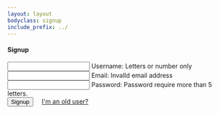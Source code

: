 ```yaml
---
layout: layout
bodyclass: signup
include_prefix: ../
---
```

<!-- TODO: Try to separate markup and content -->
<section class="section--center mdl-grid mdl-grid--no-spacing mdl-shadow--2dp">
  <div class="mdl-card mdl-cell mdl-cell--12-col">
    <div class="mdl-card__supporting-text">
      <h4>Signup</h4>
      <div class="mdl-textfield mdl-js-textfield mdl-textfield--floating-label">
        <input class="mdl-textfield__input" type="text" id="username" pattern="[a-zA-Z][0-9a-zA-Z]{4}[0-9a-zA-Z]*" />
        <label class="mdl-textfield__label" for="username">Username:</label>
        <span class="mdl-textfield__error">Letters or number only</span>
      </div>
      <div class="mdl-textfield mdl-js-textfield mdl-textfield--floating-label">
        <input class="mdl-textfield__input" type="text" id="email" pattern="(\w[-._\w]*\w@\w[-._\w]*\w\.\w{2,3})"/>
        <label class="mdl-textfield__label" for="email">Email:</label>
        <span class="mdl-textfield__error">InvalId email address</span>
      </div>
      <div class="mdl-textfield mdl-js-textfield mdl-textfield--floating-label">
        <input class="mdl-textfield__input" type="password" id="password" pattern=".{5}.*"/>
        <label class="mdl-textfield__label" for="password">Password:</label>
        <span class="mdl-textfield__error">Password require more than 5 letters.</span>
      </div>
    </div>
    <div class="mdl-card__actions mdl-card--border">
      <button class="mdl-button mdl-js-button mdl-button--raised mdl-button--colored" onclick="elem.signup(this);">
        Signup
      </button>
      &nbsp;
      &nbsp;
      <a href="/signin/index.html">
      I'm an old user?
      </a>
    </div>
  </div>
</section>

